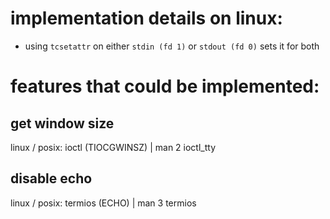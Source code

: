 # implementation details on linux:

-   using `tcsetattr` on either `stdin (fd 1)` or `stdout (fd 0)` sets it for both

# features that could be implemented:

## get window size

linux / posix: ioctl (TIOCGWINSZ) | man 2 ioctl_tty

## disable echo

linux / posix: termios (ECHO) | man 3 termios
